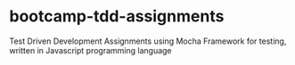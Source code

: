 # bootcamp-tdd-assignments
Test Driven Development Assignments using Mocha Framework for testing, written in Javascript programming language